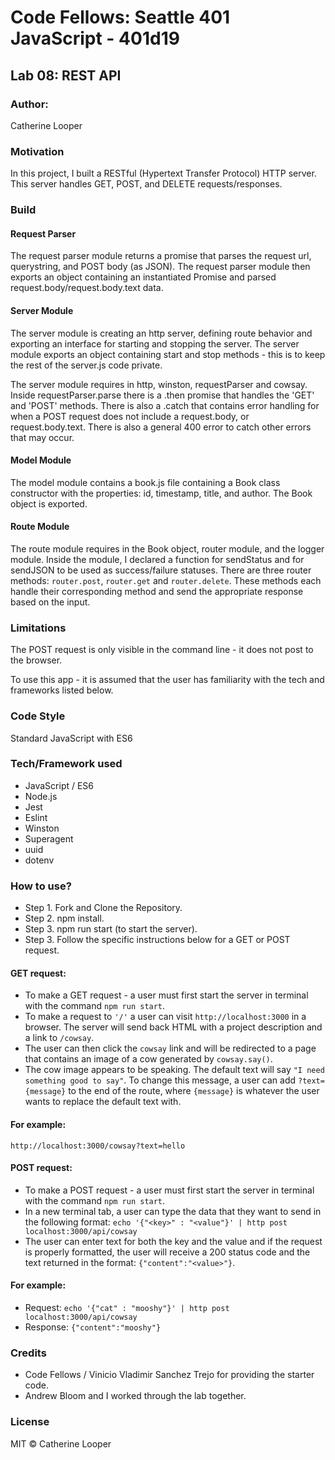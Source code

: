# Code Fellows: Seattle 401 JavaScript - 401d19


##  Lab 08: REST API

### Author:
 Catherine Looper

### Motivation

In this project, I built a RESTful (Hypertext Transfer Protocol) HTTP server. This server handles GET, POST, and DELETE requests/responses.

### Build

#### Request Parser

The request parser module returns a promise that parses the request url, querystring, and POST body (as JSON). The request parser module then exports an object containing an instantiated Promise and parsed request.body/request.body.text data.

#### Server Module

The server module is creating an http server, defining route behavior and exporting an interface for starting and stopping the server. The server module exports an object containing start and stop methods - this is to keep the rest of the server.js code private. 

The server module requires in http, winston, requestParser and cowsay. Inside requestParser.parse there is a .then promise that handles the 'GET' and 'POST' methods. There is also a .catch that contains error handling for when a POST request does not include a request.body, or request.body.text. There is also a general 400 error to catch other errors that may occur.

#### Model Module

The model module contains a book.js file containing a Book class constructor with the properties: id, timestamp, title, and author. The Book object is exported. 

#### Route Module

The route module requires in the Book object, router module, and the logger module. Inside the module, I declared a function for sendStatus and for sendJSON to be used as success/failure statuses. There are three router methods: ```router.post```, ```router.get``` and ```router.delete```. These methods each handle their corresponding method and send the appropriate response based on the input.


### Limitations

The POST request is only visible in the command line - it does not post to the browser. 

To use this app - it is assumed that the user has familiarity with the tech and frameworks listed below. 

### Code Style

Standard JavaScript with ES6

### Tech/Framework used

* JavaScript / ES6
* Node.js
* Jest
* Eslint
* Winston
* Superagent
* uuid
* dotenv

### How to use?

* Step 1. Fork and Clone the Repository.
* Step 2. npm install.
* Step 3. npm run start (to start the server).
* Step 3. Follow the specific instructions below for a GET or POST request.

#### GET request:

* To make a GET request - a user must first start the server in terminal with the command ```npm run start```.
* To make a request to ```'/'``` a user can visit ```http://localhost:3000``` in a browser. The server will send back HTML with a project description and a link to ```/cowsay```.
* The user can then click the ```cowsay``` link and will be redirected to a page that contains an image of a cow generated by ```cowsay.say()```.
* The cow image appears to be speaking. The default text will say ```"I need something good to say"```. To change this message, a user can add ```?text={message}``` to the end of the route, where ```{message}``` is whatever the user wants to replace the default text with.

#### For example:
```http://localhost:3000/cowsay?text=hello```

#### POST request:

* To make a POST request - a user must first start the server in terminal with the command ```npm run start```.
* In a new terminal tab, a user can type the data that they want to send in the following format: ```echo '{"<key>" : "<value"}' | http post localhost:3000/api/cowsay```
* The user can enter text for both the key and the value and if the request is properly formatted, the user will receive a 200 status code and the text returned in the format: ```{"content":"<value>"}```.

#### For example:

* Request: ```echo '{"cat" : "mooshy"}' | http post localhost:3000/api/cowsay```
* Response: ```{"content":"mooshy"}```

### Credits

* Code Fellows / Vinicio Vladimir Sanchez Trejo for providing the starter code.
* Andrew Bloom and I worked through the lab together.

### License

MIT © Catherine Looper